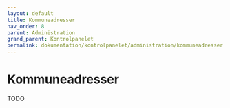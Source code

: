 ```yaml
---
layout: default
title: Kommuneadresser
nav_order: 8
parent: Administration
grand_parent: Kontrolpanelet
permalink: dokumentation/kontrolpanelet/administration/kommuneadresser
---
```


# Kommuneadresser

TODO
